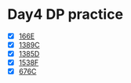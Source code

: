 # Day4 DP practice

- [x] [166E](https://codeforces.com/problemset/problem/166/E)
- [x] [1389C](https://codeforces.com/problemset/problem/1389/C)
- [x] [1385D](https://codeforces.com/problemset/problem/1385/D)
- [x] [1538F](https://codeforces.com/problemset/problem/1538/F)
- [x] [676C](https://codeforces.com/problemset/problem/676/C)